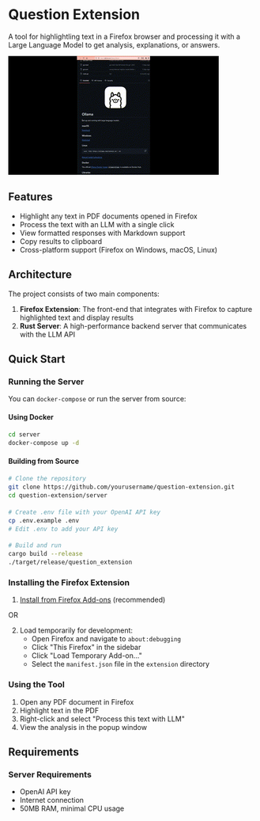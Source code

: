 # Question Extension 

A tool for highlightling text in a Firefox browser and processing it with a Large Language Model to get analysis, explanations, or answers.

![Example GIF](docs/media/question-extension-example.gif)

## Features

- Highlight any text in PDF documents opened in Firefox
- Process the text with an LLM with a single click
- View formatted responses with Markdown support
- Copy results to clipboard
- Cross-platform support (Firefox on Windows, macOS, Linux)

## Architecture

The project consists of two main components:

1. **Firefox Extension**: The front-end that integrates with Firefox to capture highlighted text and display results
2. **Rust Server**: A high-performance backend server that communicates with the LLM API

## Quick Start

### Running the Server

You can `docker-compose` or run the server from source:

#### Using Docker

```bash
cd server
docker-compose up -d
```

#### Building from Source

```bash
# Clone the repository
git clone https://github.com/yourusername/question-extension.git
cd question-extension/server

# Create .env file with your OpenAI API key
cp .env.example .env
# Edit .env to add your API key

# Build and run
cargo build --release
./target/release/question_extension
```

### Installing the Firefox Extension

1. [Install from Firefox Add-ons](https://addons.mozilla.org/en-US/firefox/addon/question-extension/) (recommended)

OR

2. Load temporarily for development:
   - Open Firefox and navigate to `about:debugging`
   - Click "This Firefox" in the sidebar
   - Click "Load Temporary Add-on..."
   - Select the `manifest.json` file in the `extension` directory

### Using the Tool

1. Open any PDF document in Firefox
2. Highlight text in the PDF
3. Right-click and select "Process this text with LLM"
4. View the analysis in the popup window

## Requirements

### Server Requirements
- OpenAI API key
- Internet connection
- 50MB RAM, minimal CPU usage